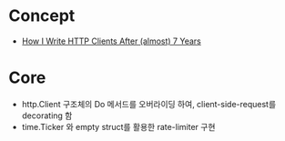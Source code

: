 # Concept 
- [How I Write HTTP Clients After (almost) 7 Years](https://github.com/tflyons/httpx/tree/main/gophercon22)

# Core
- http.Client 구조체의 Do 메서드를 오버라이딩 하여, client-side-request를 decorating 함
- time.Ticker 와 empty struct를 활용한 rate-limiter 구현
